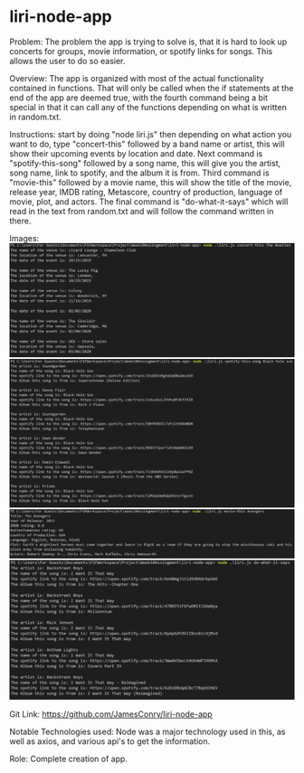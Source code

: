 # liri-node-app

Problem: The problem the app is trying to solve is, that it is hard to look up concerts for groups, movie information, or spotify links for songs. This allows the user to do so easier.

Overview: The app is organized with most of the actual functionality contained in functions. That will only be called when the if statements at the end of the app are deemed true, with the fourth command being a bit special in that it can call any of the functions depending on what is written in random.txt.

Instructions: start by doing "node liri.js" then depending on what action you want to do, type "concert-this" followed by a band name or artist, this will show their upcoming events by location and date. Next command is "spotify-this-song" followed by a song name, this will give you the artist, song name, link to spotify, and the album it is from. Third command is "movie-this" followed by a movie name, this will show the title of the movie, release year, IMDB rating, Metascore, country of production, language of movie, plot, and actors. The final command is "do-what-it-says" which will read in the text from random.txt and will follow the command written in there.

Images: 
![Screen shot](images\concert-this.PNG)
![Screen shot](images\spotify-this-song.PNG)
![Screen shot](images\movie-this.PNG)
![Screen shot](images\do-what-it-says.PNG)

Git Link: https://github.com/JamesConry/liri-node-app

Notable Technologies used: Node was a major technology used in this, as well as axios, and various api's to get the information.

Role: Complete creation of app.